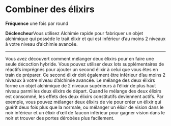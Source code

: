 # Combiner des élixirs

<p><strong>Fréquence</strong> une fois par round</p>
<p><strong>Déclencheur</strong>Vous utilisez Alchimie rapide pour fabriquer un objet alchimique qui possède le trait élixir et qui est inférieur d’au moins 2 niveaux à votre niveau d’alchimie avancée.</p>
<hr>
<p>Vous avez découvert comment mélanger deux élixirs pour en faire une seule décoction hybride. Vous pouvez utiliser deux lots supplémentaires de réactifs imprégnés pour ajouter un second élixir à celui que vous êtes en train de préparer. Ce second élixir doit également être inférieur d’au moins 2 niveaux à votre niveau d’alchimie avancée. Le mélange des deux élixirs forme un objet alchimique de 2 niveaux supérieurs à l’élixir de plus haut niveau parmi les deux élixirs de départ. Quand le mélange des deux élixirs est consommé, les effets des deux élixirs constitutifs deviennent actifs. Par exemple, vous pouvez mélanger deux élixirs de vie pour créer un élixir qui guérit deux fois plus que la normale, ou mélanger un élixir de vision dans le noir inférieur et un élixir d’œil de faucon inférieur pour gagner vision dans le noir et trouver des portes dérobées plus facilement.</p>